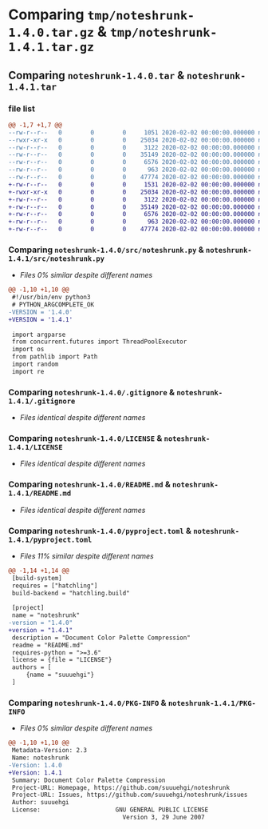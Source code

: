 # Comparing `tmp/noteshrunk-1.4.0.tar.gz` & `tmp/noteshrunk-1.4.1.tar.gz`

## Comparing `noteshrunk-1.4.0.tar` & `noteshrunk-1.4.1.tar`

### file list

```diff
@@ -1,7 +1,7 @@
--rw-r--r--   0        0        0     1051 2020-02-02 00:00:00.000000 noteshrunk-1.4.0/CHANGELOG.md
--rwxr-xr-x   0        0        0    25034 2020-02-02 00:00:00.000000 noteshrunk-1.4.0/src/noteshrunk.py
--rw-r--r--   0        0        0     3122 2020-02-02 00:00:00.000000 noteshrunk-1.4.0/.gitignore
--rw-r--r--   0        0        0    35149 2020-02-02 00:00:00.000000 noteshrunk-1.4.0/LICENSE
--rw-r--r--   0        0        0     6576 2020-02-02 00:00:00.000000 noteshrunk-1.4.0/README.md
--rw-r--r--   0        0        0      963 2020-02-02 00:00:00.000000 noteshrunk-1.4.0/pyproject.toml
--rw-r--r--   0        0        0    47774 2020-02-02 00:00:00.000000 noteshrunk-1.4.0/PKG-INFO
+-rw-r--r--   0        0        0     1531 2020-02-02 00:00:00.000000 noteshrunk-1.4.1/CHANGELOG.md
+-rwxr-xr-x   0        0        0    25034 2020-02-02 00:00:00.000000 noteshrunk-1.4.1/src/noteshrunk.py
+-rw-r--r--   0        0        0     3122 2020-02-02 00:00:00.000000 noteshrunk-1.4.1/.gitignore
+-rw-r--r--   0        0        0    35149 2020-02-02 00:00:00.000000 noteshrunk-1.4.1/LICENSE
+-rw-r--r--   0        0        0     6576 2020-02-02 00:00:00.000000 noteshrunk-1.4.1/README.md
+-rw-r--r--   0        0        0      963 2020-02-02 00:00:00.000000 noteshrunk-1.4.1/pyproject.toml
+-rw-r--r--   0        0        0    47774 2020-02-02 00:00:00.000000 noteshrunk-1.4.1/PKG-INFO
```

### Comparing `noteshrunk-1.4.0/src/noteshrunk.py` & `noteshrunk-1.4.1/src/noteshrunk.py`

 * *Files 0% similar despite different names*

```diff
@@ -1,10 +1,10 @@
 #!/usr/bin/env python3
 # PYTHON_ARGCOMPLETE_OK
-VERSION = '1.4.0'
+VERSION = '1.4.1'
 
 import argparse
 from concurrent.futures import ThreadPoolExecutor
 import os
 from pathlib import Path
 import random
 import re
```

### Comparing `noteshrunk-1.4.0/.gitignore` & `noteshrunk-1.4.1/.gitignore`

 * *Files identical despite different names*

### Comparing `noteshrunk-1.4.0/LICENSE` & `noteshrunk-1.4.1/LICENSE`

 * *Files identical despite different names*

### Comparing `noteshrunk-1.4.0/README.md` & `noteshrunk-1.4.1/README.md`

 * *Files identical despite different names*

### Comparing `noteshrunk-1.4.0/pyproject.toml` & `noteshrunk-1.4.1/pyproject.toml`

 * *Files 11% similar despite different names*

```diff
@@ -1,14 +1,14 @@
 [build-system]
 requires = ["hatchling"]
 build-backend = "hatchling.build"
 
 [project]
 name = "noteshrunk"
-version = "1.4.0"
+version = "1.4.1"
 description = "Document Color Palette Compression"
 readme = "README.md"
 requires-python = ">=3.6"
 license = {file = "LICENSE"}
 authors = [
     {name = "suuuehgi"}
 ]
```

### Comparing `noteshrunk-1.4.0/PKG-INFO` & `noteshrunk-1.4.1/PKG-INFO`

 * *Files 0% similar despite different names*

```diff
@@ -1,10 +1,10 @@
 Metadata-Version: 2.3
 Name: noteshrunk
-Version: 1.4.0
+Version: 1.4.1
 Summary: Document Color Palette Compression
 Project-URL: Homepage, https://github.com/suuuehgi/noteshrunk
 Project-URL: Issues, https://github.com/suuuehgi/noteshrunk/issues
 Author: suuuehgi
 License:                     GNU GENERAL PUBLIC LICENSE
                                Version 3, 29 June 2007
```

